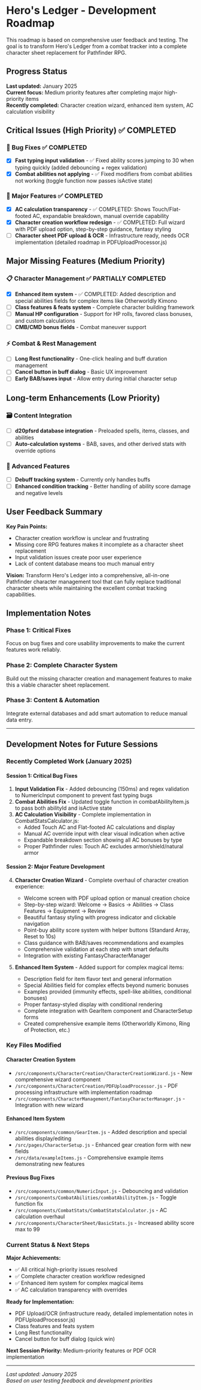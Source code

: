 # Hero's Ledger - Development Roadmap

This roadmap is based on comprehensive user feedback and testing. The goal is to transform Hero's Ledger from a combat tracker into a complete character sheet replacement for Pathfinder RPG.

## Progress Status
**Last updated:** January 2025  
**Current focus:** Medium priority features after completing major high-priority items  
**Recently completed:** Character creation wizard, enhanced item system, AC calculation visibility

## Critical Issues (High Priority) ✅ COMPLETED

### 🐛 Bug Fixes ✅ COMPLETED
- [x] **Fast typing input validation** - ✅ Fixed ability scores jumping to 30 when typing quickly (added debouncing + regex validation)
- [x] **Combat abilities not applying** - ✅ Fixed modifiers from combat abilities not working (toggle function now passes isActive state)

### 🚀 Major Features ✅ COMPLETED 
- [x] **AC calculation transparency** - ✅ COMPLETED: Shows Touch/Flat-footed AC, expandable breakdown, manual override capability
- [x] **Character creation workflow redesign** - ✅ COMPLETED: Full wizard with PDF upload option, step-by-step guidance, fantasy styling
- [ ] **Character sheet PDF upload & OCR** - Infrastructure ready, needs OCR implementation (detailed roadmap in PDFUploadProcessor.js)

## Major Missing Features (Medium Priority)

### 📋 Character Management ✅ PARTIALLY COMPLETED
- [x] **Enhanced item system** - ✅ COMPLETED: Added description and special abilities fields for complex items like Otherworldly Kimono
- [ ] **Class features & feats system** - Complete character building framework
- [ ] **Manual HP configuration** - Support for HP rolls, favored class bonuses, and custom calculations
- [ ] **CMB/CMD bonus fields** - Combat maneuver support

### ⚡ Combat & Rest Management
- [ ] **Long Rest functionality** - One-click healing and buff duration management
- [ ] **Cancel button in buff dialog** - Basic UX improvement
- [ ] **Early BAB/saves input** - Allow entry during initial character setup

## Long-term Enhancements (Low Priority)

### 🗃️ Content Integration
- [ ] **d20pfsrd database integration** - Preloaded spells, items, classes, and abilities
- [ ] **Auto-calculation systems** - BAB, saves, and other derived stats with override options

### 🎯 Advanced Features
- [ ] **Debuff tracking system** - Currently only handles buffs
- [ ] **Enhanced condition tracking** - Better handling of ability score damage and negative levels

## User Feedback Summary

**Key Pain Points:**
- Character creation workflow is unclear and frustrating
- Missing core RPG features makes it incomplete as a character sheet replacement
- Input validation issues create poor user experience
- Lack of content database means too much manual entry

**Vision:**
Transform Hero's Ledger into a comprehensive, all-in-one Pathfinder character management tool that can fully replace traditional character sheets while maintaining the excellent combat tracking capabilities.

## Implementation Notes

### Phase 1: Critical Fixes
Focus on bug fixes and core usability improvements to make the current features work reliably.

### Phase 2: Complete Character System
Build out the missing character creation and management features to make this a viable character sheet replacement.

### Phase 3: Content & Automation
Integrate external databases and add smart automation to reduce manual data entry.

---

## Development Notes for Future Sessions

### Recently Completed Work (January 2025)

#### Session 1: Critical Bug Fixes
1. **Input Validation Fix** - Added debouncing (150ms) and regex validation to NumericInput component to prevent fast typing bugs
2. **Combat Abilities Fix** - Updated toggle function in combatAbilityItem.js to pass both abilityId and isActive state 
3. **AC Calculation Visibility** - Complete implementation in CombatStatsCalculator.js:
   - Added Touch AC and Flat-footed AC calculations and display
   - Manual AC override input with clear visual indication when active
   - Expandable breakdown section showing all AC bonuses by type
   - Proper Pathfinder rules: Touch AC excludes armor/shield/natural armor

#### Session 2: Major Feature Development
4. **Character Creation Wizard** - Complete overhaul of character creation experience:
   - Welcome screen with PDF upload option or manual creation choice
   - Step-by-step wizard: Welcome → Basics → Abilities → Class Features → Equipment → Review
   - Beautiful fantasy styling with progress indicator and clickable navigation
   - Point-buy ability score system with helper buttons (Standard Array, Reset to 10s)
   - Class guidance with BAB/saves recommendations and examples
   - Comprehensive validation at each step with smart defaults
   - Integration with existing FantasyCharacterManager

5. **Enhanced Item System** - Added support for complex magical items:
   - Description field for item flavor text and general information
   - Special Abilities field for complex effects beyond numeric bonuses
   - Examples provided (immunity effects, spell-like abilities, conditional bonuses)
   - Proper fantasy-styled display with conditional rendering
   - Complete integration with GearItem component and CharacterSetup forms
   - Created comprehensive example items (Otherworldly Kimono, Ring of Protection, etc.)

### Key Files Modified

#### Character Creation System
- `/src/components/CharacterCreation/CharacterCreationWizard.js` - New comprehensive wizard component
- `/src/components/CharacterCreation/PDFUploadProcessor.js` - PDF processing infrastructure with implementation roadmap
- `/src/components/CharacterManagement/FantasyCharacterManager.js` - Integration with new wizard

#### Enhanced Item System  
- `/src/components/common/GearItem.js` - Added description and special abilities display/editing
- `/src/pages/CharacterSetup.js` - Enhanced gear creation form with new fields
- `/src/data/exampleItems.js` - Comprehensive example items demonstrating new features

#### Previous Bug Fixes
- `/src/components/common/NumericInput.js` - Debouncing and validation
- `/src/components/CombatAbilities/combatAbilityItem.js` - Toggle function fix  
- `/src/components/CombatStats/CombatStatsCalculator.js` - AC calculation overhaul
- `/src/components/CharacterSheet/BasicStats.js` - Increased ability score max to 99

### Current Status & Next Steps

**Major Achievements:**
- ✅ All critical high-priority issues resolved
- ✅ Complete character creation workflow redesigned
- ✅ Enhanced item system for complex magical items
- ✅ AC calculation transparency with overrides

**Ready for Implementation:**
- PDF Upload/OCR (infrastructure ready, detailed implementation notes in PDFUploadProcessor.js)
- Class features and feats system
- Long Rest functionality  
- Cancel button for buff dialog (quick win)

**Next Session Priority:** Medium-priority features or PDF OCR implementation

---

*Last updated: January 2025*  
*Based on user testing feedback and development priorities*